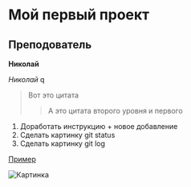 # Мой первый проект


## Преподователь 

**Николай**

*Николай*
q
> Вот это цитата
>> А это цитата второго уровня и первого 

1. Доработать инструкцию + новое добавление
2. Сделать картинку git status
3. Сделать картинку git log

[Пример](https://gist.github.com/Jekins/2bf2d0638163f1294637#Parag)

![Картинка](C:\Users\dirbulatov\Desktop\homework\images.jpg)

















